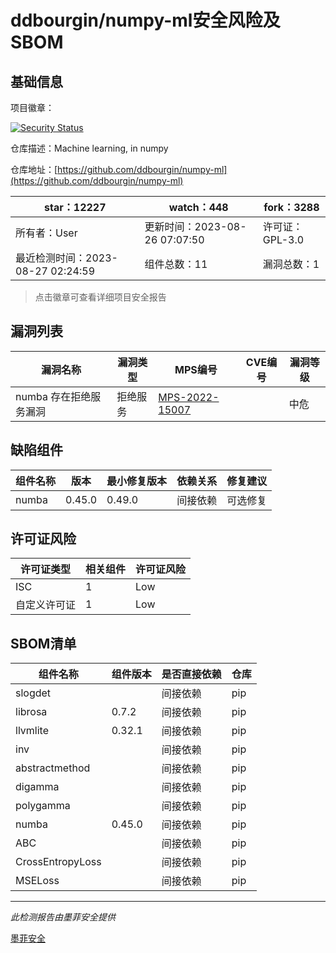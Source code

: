 # ddbourgin/numpy-ml安全风险及SBOM

## 基础信息

项目徽章：

[![Security Status](https://www.murphysec.com/platform3/v31/badge/1695501631352561664.svg)](https://www.murphysec.com/console/report/1695140161531572224/1695501631352561664)

仓库描述：Machine learning, in numpy

仓库地址：[https://github.com/ddbourgin/numpy-ml](https://github.com/ddbourgin/numpy-ml)

| star：12227 | watch：448 | fork：3288 |
| ----------- | -------------- | ------------ |
| 所有者：User | 更新时间：2023-08-26 07:07:50 | 许可证：GPL-3.0 |
| 最近检测时间：2023-08-27 02:24:59 | 组件总数：11 | 漏洞总数：1 |

> 点击徽章可查看详细项目安全报告



## 漏洞列表

| 漏洞名称 | 漏洞类型 | MPS编号 | CVE编号 | 漏洞等级 |
| ------- | ------ | ------- | ------ | ----- |
|numba 存在拒绝服务漏洞|拒绝服务|[MPS-2022-15007](https://www.oscs1024.com/hd/MPS-2022-15007)||中危|




## 缺陷组件

| 组件名称 | 版本 | 最小修复版本 | 依赖关系 | 修复建议 |
| -------- | ---- | ------------ | -------- | -------- |
|numba|0.45.0|0.49.0|间接依赖|可选修复|C:0|H:0|M:1|L:0|




## 许可证风险

| 许可证类型 | 相关组件 | 许可证风险 |
| ---------- | -------- | ---------- |
|ISC|1|Low|
|自定义许可证|1|Low|




## SBOM清单

| 组件名称 | 组件版本 | 是否直接依赖 | 仓库 |
| -------- | -------- | ------------ | ---- |
|slogdet||间接依赖|pip|
|librosa|0.7.2|间接依赖|pip|
|llvmlite|0.32.1|间接依赖|pip|
|inv||间接依赖|pip|
|abstractmethod||间接依赖|pip|
|digamma||间接依赖|pip|
|polygamma||间接依赖|pip|
|numba|0.45.0|间接依赖|pip|
|ABC||间接依赖|pip|
|CrossEntropyLoss||间接依赖|pip|
|MSELoss||间接依赖|pip|


------

*此检测报告由墨菲安全提供*

[墨菲安全](www.murphysec.com)